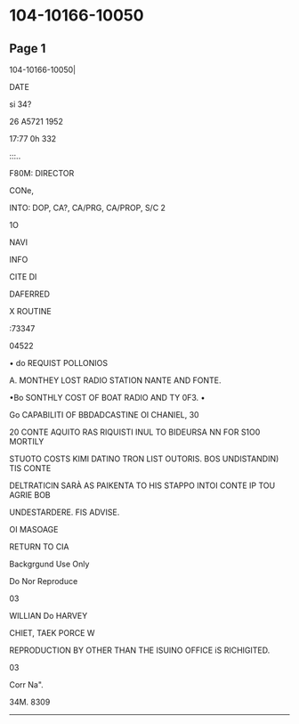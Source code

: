 # 104-10166-10050

## Page 1

104-10166-10050|

DATE

si 34?

26 A5721 1952

17:77 0h 332

:::..

F80M: DIRECTOR

CONe,

INTO: DOP, CA?, CA/PRG, CA/PROP, S/C 2

1O

NAVI

INFO

CITE DI

DAFERRED

X ROUTINE

:73347

04522

• do REQUIST POLLONIOS

A. MONTHEY LOST RADIO STATION NANTE AND FONTE.

•Bo SONTHLY COST OF BOAT RADIO AND TY 0F3. •

Go CAPABILITI OF BBDADCASTINE OI CHANIEL, 30

20 CONTE AQUITO RAS RIQUISTI INUL TO BIDEURSA NN FOR S1O0 MORTILY

STUOTO COSTS KIMI DATINO TRON LIST OUTORIS. BOS UNDISTANDIN) TIS CONTE

DELTRATICIN SARÀ AS PAIKENTA TO HIS STAPPO INTOI CONTE IP TOU AGRIE BOB

UNDESTARDERE. FIS ADVISE.

OI MASOAGE

RETURN TO CIA

Backgrgund Use Only

Do Nor Reproduce

03

WILLIAN Do HARVEY

CHIET, TAEK PORCE W

REPRODUCTION BY OTHER THAN THE ISUINO OFFICE iS RICHIGITED.

03

Corr Na".

34M. 8309

---

